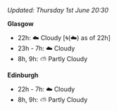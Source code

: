 *Updated: Thursday 1st June 20:30*

**Glasgow**

* 22h: :cloud: Cloudy [:cyclone:(:cloud:) as of 22h]
* 23h - 7h: :cloud: Cloudy
* 8h, 9h: :partly_sunny: Partly Cloudy

**Edinburgh**

* 22h - 7h: :cloud: Cloudy
* 8h, 9h: :partly_sunny: Partly Cloudy
